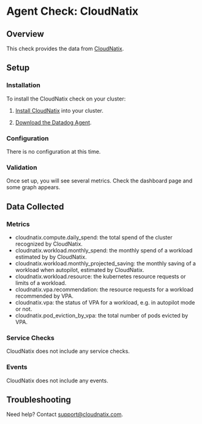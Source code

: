 # Agent Check: CloudNatix

## Overview

This check provides the data from [CloudNatix][1].

## Setup

### Installation

To install the CloudNatix check on your cluster:

1. [Install CloudNatix](https://docs.cloudnatix.com/docs/tutorial) into your cluster.

2. [Download the Datadog Agent][2].

### Configuration

There is no configuration at this time.

### Validation

Once set up, you will see several metrics.  Check the dashboard page
and some graph appears.

## Data Collected

### Metrics

- cloudnatix.compute.daily_spend: the total spend of the cluster recognized by CloudNatix.
- cloudnatix.workload.monthly_spend: the monthly spend of a workload estimated by by CloudNatix.
- cloudnatix.workload.monthly_projected_saving: the monthly saving of a workload
  when autopilot, estimated by CloudNatix.
- cloudnatix.workload.resource: the kubernetes resource requests or limits of a workload.
- cloudnatix.vpa.recommendation: the resource requests for a workload recommended by VPA.
- cloudnatix.vpa: the status of VPA for a workload, e.g. in autopilot mode or not.
- cloudnatix.pod_eviction_by_vpa: the total number of pods evicted by VPA.

### Service Checks

CloudNatix does not include any service checks.

### Events

CloudNatix does not include any events.

## Troubleshooting

Need help? Contact support@cloudnatix.com.

[1]: https://cloudnatix.com/
[2]: https://app.datadoghq.com/account/settings#agent/kubernetes
[3]: https://docs.datadoghq.com/help/
